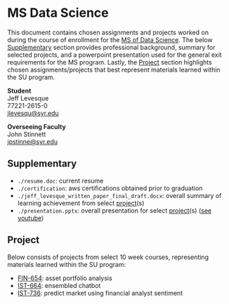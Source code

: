 # MS Data Science

This document contains chosen assignments and projects worked on during the course of enrollment for the [MS of Data Science](https://ischool.syr.edu/academics/applied-data-science-masters-degree/). The below [Supplementary](https://github.com/jeff1evesque/ist-exit-portfolio#supplementary) section provides professional background, summary for selected projects, and a powerpoint presentation used for the general exit requirements for the MS program.  Lastly, the [Project](https://github.com/jeff1evesque/ist-exit-portfolio#project) section highlights chosen assignments/projects that best represent materials learned within the SU program.

**Student**
<br/>
Jeff Levesque
<br/>
77221-2615-0
<br/>
jlevesqu@syr.edu
<br/>

**Overseeing Faculty**
<br/>
John Stinnett
<br/>
jpstinne@syr.edu

## Supplementary

- `./resume.doc`: current resume
- `./certification`: aws certifications obtained prior to graduation
- `./jeff_levesque_written_paper_final_draft.docx`: overall summary of learning achievement from select [project](https://github.com/jeff1evesque/ist-exit-portfolio#project)(s)
- `./presentation.pptx`: overall presentation for select [project](https://github.com/jeff1evesque/ist-exit-portfolio#project)(s) ([see youtube](https://youtu.be/E_6_xfozGP8))

## Project

Below consists of projects from select 10 week courses, representing materials learned within the SU program:

- [FIN-654](https://github.com/jeff1evesque/ist-exit-portfolio/tree/master/FIN-654_Portfolio-Analysis): asset portfolio analysis
- [IST-664](https://github.com/jeff1evesque/ist-exit-portfolio/tree/master/IST-664_Chatbot): ensembled chatbot
- [IST-736](https://github.com/jeff1evesque/ist-exit-portfolio/tree/master/IST-736_Market-Sentiment): predict market using financial analyst sentiment
